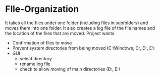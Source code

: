 # FIle-Organization
It takes all the files under one folder (including files in subfolders) and moves them into one folder. It also creates a log file of the file names and the location of the files that are moved.
 Project wants
- Confirmation of files to move
- Prevent system directories from being moved (C:\Windows, C:, D:, E:)
- GUI
  - select directory
  - rename log file
  - check to allow moving of main directories (D:, E:)
